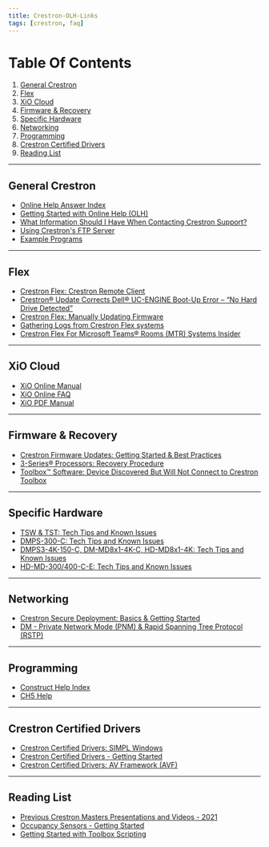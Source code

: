 ```yaml
---
title: Crestron-OLH-Links
tags: [crestron, faq]
---
```


# Table Of Contents
1. [General Crestron](#General%20Crestron)
2. [Flex](#Flex)
3. [XiO Cloud](#XiO%20Cloud)
4. [Firmware & Recovery](#Firmware%20&%20Recovery)
5. [Specific Hardware](#Specific%20Hardware)
6. [Networking](#Networking)
7. [Programming](#Programming)
8. [Crestron Certified Drivers](#Crestron%20Certified%20Drivers)
9. [Reading List](#Reading%20List)
---

## General Crestron
- [Online Help Answer Index](https://docs.crestron.com/en-us/9450/Content/Topics/Home.htm)
- [Getting Started with Online Help (OLH)](https://community.crestron.com/s/article/Getting-Started-with-Online-Help-OLH)
- [What Information Should I Have When Contacting Crestron Support?](https://community.crestron.com/s/article/id-5413)
- [Using Crestron's FTP Server](https://community.crestron.com/s/article/id-1001110)
- [Example Programs](https://www.crestron.com/Support/Search-Results?type=Example_Programs)

---
## Flex
- [Crestron Flex: Crestron Remote Client](https://community.crestron.com/s/article/id-1000725)
- [Crestron® Update Corrects Dell® UC-ENGINE Boot-Up Error – “No Hard Drive Detected”](https://community.crestron.com/s/article/id-1001835)
- [Crestron Flex: Manually Updating Firmware](https://community.crestron.com/s/article/id-1000862)
- [Gathering Logs from Crestron Flex systems](https://community.crestron.com/s/article/id-1000347)
- [Crestron Flex For Microsoft Teams® Rooms (MTR) Systems Insider](https://community.crestron.com/s/article/id-1000471)

---
## XiO Cloud
- [XiO Online Manual]
- [XiO Online FAQ]
- [XiO PDF Manual]

[XiO Online Manual]: https://docs.crestron.com/en-us/8214/Content/Topics/Home.htm
[XiO Online FAQ]: https://docs.crestron.com/en-us/8214/Content/Topics/FAQs.htm
[XiO PDF Manual]: https://www.crestron.com/getmedia/5480b91a-51af-4db5-90b1-99d864c68b12/mg_ug_crestron_xio_cloud_service
[XiO Single Sign On blog article]: https://www.crestron.com/News/Blog/April-2020/SSO-for-XiO-Cloud-using-Azure-AD
[Crestron XiO Cloud® Platform: SSO SAML Integration / Configuration]: https://community.crestron.com/s/article/id-1000838
[Crestron XiO Cloud® Platform: Certified Third-Party Devices]: https://community.crestron.com/s/article/id-1001716
[Crestron XiO Cloud® Platform Service Status]: https://community.crestron.com/s/article/id-5894
[Crestron XiO Cloud® Platform: Room-based Pricing FAQ]: https://community.crestron.com/s/article/id-1000717
[Crestron XiO Cloud® Platform: Tenant ID]: https://community.crestron.com/s/article/id-1001130
[Crestron XiO Cloud® Platform: License Calculator]: https://community.crestron.com/s/article/id-1001165
[XiO Security Article]: https://community.crestron.com/s/article/id-1000076
[XiO Security Guide]: https://www.crestron.com/getmedia/7519fbb5-e58c-46c7-9ab5-549ac58b507b/mg_sr_xio-cloud-security

---
## Firmware & Recovery
- [Crestron Firmware Updates: Getting Started & Best Practices](https://community.crestron.com/s/article/id-1000265)
- [3-Series® Processors: Recovery Procedure](https://community.crestron.com/s/article/id-5153)
- [Toolbox™ Software: Device Discovered But Will Not Connect to Crestron Toolbox](https://community.crestron.com/s/article/id-5768)

---
## Specific Hardware
- [TSW & TST: Tech Tips and Known Issues](https://community.crestron.com/s/article/id-5286)
- [DMPS-300-C: Tech Tips and Known Issues](https://community.crestron.com/s/article/id-5147)
- [DMPS3-4K-150-C, DM-MD8x1-4K-C, HD-MD8x1-4K: Tech Tips and Known Issues](https://community.crestron.com/s/article/id-516)
- [HD-MD-300/400-C-E: Tech Tips and Known Issues](https://community.crestron.com/s/article/id-5680)

---
## Networking
- [Crestron Secure Deployment: Basics & Getting Started](https://community.crestron.com/s/article/id-5571)
- [DM - Private Network Mode (PNM) & Rapid Spanning Tree Protocol (RSTP)](https://community.crestron.com/s/article/id-1000153)

---
## Programming
- [Construct Help Index](https://help.crestron.com/construct/Content/Topics/UI%20Editor/Overview.htm)
- [CH5 Help](https://sdkcon78221.crestron.com/sdk/Crestron_HTML5UI/Content/Topics/Home.htm)

---
## Crestron Certified Drivers
- [Crestron Certified Drivers: SIMPL Windows](https://community.crestron.com/s/article/id-1000527)
- [Crestron Certified Drivers - Getting Started](https://community.crestron.com/s/article/id-1000185)
- [Crestron Certified Drivers: AV Framework (AVF)](https://community.crestron.com/s/article/id-1000528)

---
## Reading List
- [Previous Crestron Masters Presentations and Videos - 2021](https://community.crestron.com/s/article/Previous-Crestron-Masters-Presentations-and-Videos-2021)
- [Occupancy Sensors - Getting Started](https://community.crestron.com/s/article/id-1000184)
- [Getting Started with Toolbox Scripting](https://community.crestron.com/s/article/id-1000540)

